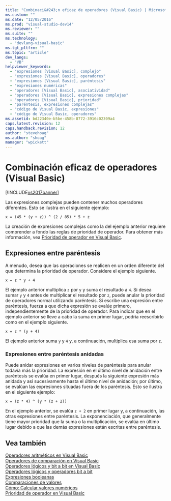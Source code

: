 ```yaml
---
title: "Combinaci&#243;n eficaz de operadores (Visual Basic) | Microsoft Docs"
ms.custom: ""
ms.date: "12/05/2016"
ms.prod: "visual-studio-dev14"
ms.reviewer: ""
ms.suite: ""
ms.technology: 
  - "devlang-visual-basic"
ms.tgt_pltfrm: ""
ms.topic: "article"
dev_langs: 
  - "VB"
helpviewer_keywords: 
  - "expresiones [Visual Basic], complejo"
  - "expresiones [Visual Basic], operadores"
  - "expresiones [Visual Basic], paréntesis"
  - "expresiones numéricas"
  - "operadores [Visual Basic], asociatividad"
  - "operadores [Visual Basic], expresiones complejas"
  - "operadores [Visual Basic], prioridad"
  - "paréntesis, expresiones complejas"
  - "código de Visual Basic, expresiones"
  - "código de Visual Basic, operadores"
ms.assetid: bd22340e-b5be-458b-8772-3916c02309a4
caps.latest.revision: 12
caps.handback.revision: 12
author: "stevehoag"
ms.author: "shoag"
manager: "wpickett"
---
```

# Combinaci&#243;n eficaz de operadores (Visual Basic)
[!INCLUDE[vs2017banner](../../../../csharp/includes/vs2017banner.md)]

Las expresiones complejas pueden contener muchos operadores diferentes.  Esto se ilustra en el siguiente ejemplo:  
  
 `x = (45 * (y + z)) ^ (2 / 85) * 5 + z`  
  
 La creación de expresiones complejas como la del ejemplo anterior requiere comprender a fondo las reglas de prioridad de operador.  Para obtener más información, vea [Prioridad de operador en Visual Basic](../../../../visual-basic/language-reference/operators/operator-precedence.md).  
  
## Expresiones entre paréntesis  
 A menudo, desea que las operaciones se realicen en un orden diferente del que determina la prioridad de operador.  Considere el ejemplo siguiente.  
  
 `x = z * y + 4`  
  
 El ejemplo anterior multiplica `z` por `y` y suma el resultado a `4`.  Si desea sumar `y` y `4` antes de multiplicar el resultado por `z`, puede anular la prioridad de operadores normal utilizando paréntesis.  Si escribe una expresión entre paréntesis, fuerza a que dicha expresión se evalúe primero, independientemente de la prioridad de operador.  Para indicar que en el ejemplo anterior se lleve a cabo la suma en primer lugar, podría reescribirlo como en el ejemplo siguiente.  
  
 `x = z * (y + 4)`  
  
 El ejemplo anterior suma `y` y `4` y, a continuación, multiplica esa suma por `z`.  
  
### Expresiones entre paréntesis anidadas  
 Puede anidar expresiones en varios niveles de paréntesis para anular todavía más la prioridad.  La expresión en el último nivel de anidación entre paréntesis se evalúa en primer lugar, después la siguiente expresión más anidada y así sucesivamente hasta el último nivel de anidación; por último, se evalúan las expresiones situadas fuera de los paréntesis.  Esto se ilustra en el siguiente ejemplo:  
  
 `x = (z * 4) ^ (y * (z + 2))`  
  
 En el ejemplo anterior, se evalúa `z + 2` en primer lugar y, a continuación, las otras expresiones entre paréntesis.  La exponenciación, que generalmente tiene mayor prioridad que la suma o la multiplicación, se evalúa en último lugar debido a que las demás expresiones están escritas entre paréntesis.  
  
## Vea también  
 [Operadores aritméticos en Visual Basic](../../../../visual-basic/programming-guide/language-features/operators-and-expressions/arithmetic-operators.md)   
 [Operadores de comparación en Visual Basic](../../../../visual-basic/programming-guide/language-features/operators-and-expressions/comparison-operators.md)   
 [Operadores lógicos y bit a bit en Visual Basic](../../../../visual-basic/programming-guide/language-features/operators-and-expressions/logical-and-bitwise-operators.md)   
 [Operadores lógicos y operadores bit a bit](../../../../visual-basic/language-reference/operators/logical-bitwise-operators.md)   
 [Expresiones booleanas](../../../../visual-basic/programming-guide/language-features/operators-and-expressions/boolean-expressions.md)   
 [Comparaciones de valores](../../../../visual-basic/programming-guide/language-features/operators-and-expressions/value-comparisons.md)   
 [Cómo: Calcular valores numéricos](../../../../visual-basic/programming-guide/language-features/operators-and-expressions/how-to-calculate-numeric-values.md)   
 [Prioridad de operador en Visual Basic](../../../../visual-basic/language-reference/operators/operator-precedence.md)